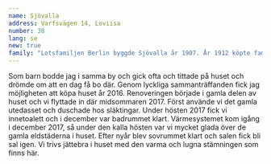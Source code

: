 ```yaml
---
name: Sjövalla
address: Varfsvägen 14, Loviisa
number: 38
lang: se
new: true
family: "Lotsfamiljen Berlin byggde Sjövalla år 1907. År 1912 köpte familjen Lindroos huset. Då följande generation tog över Sjövalla år 1967 blev huset sommarstuga för familjen som bodde i Helsingfors. Huset hade inte rinnande vatten och nästan inga renoveringar hade gjorts då den nya ägaren köpte huset 2016. Sedan dess har huset fått nytt tak, ny isolering och en nybyggd del med badrum, toalett och sovrum. Den gamla glasverandan revs och en större, vinterbonad byggdes. Huset har nu isolerats med ekovilla och träfiberskivor, och ägaren har strävat till att alla material skall andas. De gamla golven och takpanelen kunde sparas i vissa rum, och den stora köksspisen och kakelugnen i salen kunde användas så gott som genast."
---
```

Som barn bodde jag i samma by och gick ofta och tittade på huset och drömde om att en dag få bo där. Genom lyckliga sammanträffanden fick jag möjligheten att köpa huset år 2016. Renoveringen började i gamla delen av huset och vi flyttade in där midsommaren 2017. Först använde vi det gamla utedasset och duschade hos släktingar. Under hösten 2017 fick vi innetoalett och i december var badrummet klart. Värmesystemet kom igång i december 2017, så under den kalla hösten var vi mycket glada över de gamla eldstäderna i huset. Efter nyår blev sovrummet klart och salen fick bli sal igen. Vi trivs jättebra i huset med den varma och lugna stämningen som finns här.